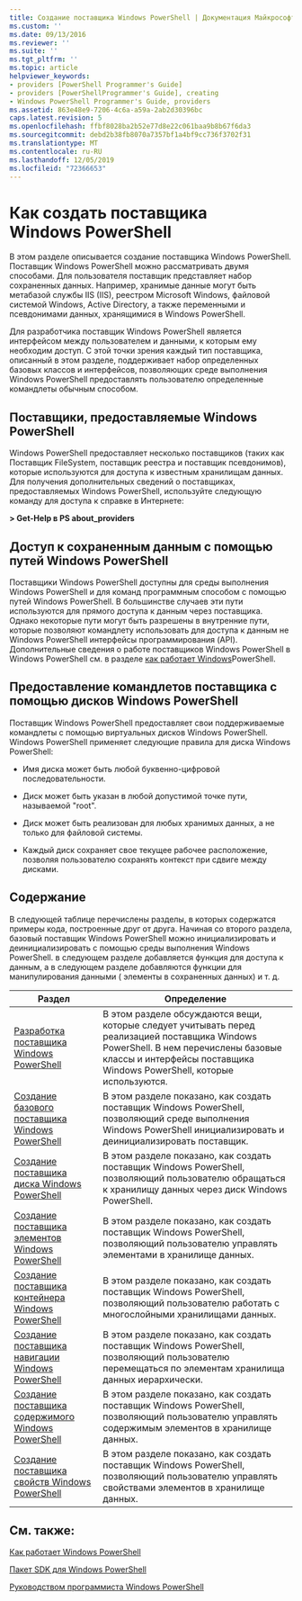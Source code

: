 ```yaml
---
title: Создание поставщика Windows PowerShell | Документация Майкрософт
ms.custom: ''
ms.date: 09/13/2016
ms.reviewer: ''
ms.suite: ''
ms.tgt_pltfrm: ''
ms.topic: article
helpviewer_keywords:
- providers [PowerShell Programmer's Guide]
- providers [PowerShellProgrammer's Guide], creating
- Windows PowerShell Programmer's Guide, providers
ms.assetid: 863e48e9-7206-4c6a-a59a-2ab2d30396bc
caps.latest.revision: 5
ms.openlocfilehash: ffbf8028ba2b52e77d8e22c061baa9b8b67f6da3
ms.sourcegitcommit: debd2b38fb8070a7357bf1a4bf9cc736f3702f31
ms.translationtype: MT
ms.contentlocale: ru-RU
ms.lasthandoff: 12/05/2019
ms.locfileid: "72366653"
---
```

# <a name="how-to-create-a-windows-powershell-provider"></a>Как создать поставщика Windows PowerShell

В этом разделе описывается создание поставщика Windows PowerShell. Поставщик Windows PowerShell можно рассматривать двумя способами. Для пользователя поставщик представляет набор сохраненных данных. Например, хранимые данные могут быть метабазой службы IIS (IIS), реестром Microsoft Windows, файловой системой Windows, Active Directory, а также переменными и псевдонимами данных, хранящимися в Windows PowerShell.

Для разработчика поставщик Windows PowerShell является интерфейсом между пользователем и данными, к которым ему необходим доступ. С этой точки зрения каждый тип поставщика, описанный в этом разделе, поддерживает набор определенных базовых классов и интерфейсов, позволяющих среде выполнения Windows PowerShell предоставлять пользователю определенные командлеты обычным способом.

## <a name="providers-provided-by-windows-powershell"></a>Поставщики, предоставляемые Windows PowerShell

Windows PowerShell предоставляет несколько поставщиков (таких как Поставщик FileSystem, поставщик реестра и поставщик псевдонимов), которые используются для доступа к известным хранилищам данных. Для получения дополнительных сведений о поставщиках, предоставляемых Windows PowerShell, используйте следующую команду для доступа к справке в Интернете:

**> Get-Help в PS about_providers**

## <a name="accessing-the-stored-data-using-windows-powershell-paths"></a>Доступ к сохраненным данным с помощью путей Windows PowerShell

Поставщики Windows PowerShell доступны для среды выполнения Windows PowerShell и для команд программным способом с помощью путей Windows PowerShell. В большинстве случаев эти пути используются для прямого доступа к данным через поставщика. Однако некоторые пути могут быть разрешены в внутренние пути, которые позволяют командлету использовать для доступа к данным не Windows PowerShell интерфейсы программирования (API). Дополнительные сведения о работе поставщиков Windows PowerShell в Windows PowerShell см. в разделе [как работает Windows](https://msdn.microsoft.com/en-us/ced30e23-10af-4700-8933-49873bd84d58)PowerShell.

## <a name="exposing-provider-cmdlets-using-windows-powershell-drives"></a>Предоставление командлетов поставщика с помощью дисков Windows PowerShell

Поставщик Windows PowerShell предоставляет свои поддерживаемые командлеты с помощью виртуальных дисков Windows PowerShell. Windows PowerShell применяет следующие правила для диска Windows PowerShell:

- Имя диска может быть любой буквенно-цифровой последовательности.

- Диск может быть указан в любой допустимой точке пути, называемой "root".

- Диск может быть реализован для любых хранимых данных, а не только для файловой системы.

- Каждый диск сохраняет свое текущее рабочее расположение, позволяя пользователю сохранять контекст при сдвиге между дисками.

## <a name="in-this-section"></a>Содержание

В следующей таблице перечислены разделы, в которых содержатся примеры кода, построенные друг от друга. Начиная со второго раздела, базовый поставщик Windows PowerShell можно инициализировать и деинициализировать с помощью среды выполнения Windows PowerShell. в следующем разделе добавляется функция для доступа к данным, а в следующем разделе добавляются функции для манипулирования данными ( элементы в сохраненных данных) и т. д.

|Раздел|Определение|
|-----------|----------------|
|[Разработка поставщика Windows PowerShell](./designing-your-windows-powershell-provider.md)|В этом разделе обсуждаются вещи, которые следует учитывать перед реализацией поставщика Windows PowerShell. В нем перечислены базовые классы и интерфейсы поставщика Windows PowerShell, которые используются.|
|[Создание базового поставщика Windows PowerShell](./creating-a-basic-windows-powershell-provider.md)|В этом разделе показано, как создать поставщик Windows PowerShell, позволяющий среде выполнения Windows PowerShell инициализировать и деинициализировать поставщик.|
|[Создание поставщика диска Windows PowerShell](./creating-a-windows-powershell-drive-provider.md)|В этом разделе показано, как создать поставщик Windows PowerShell, позволяющий пользователю обращаться к хранилищу данных через диск Windows PowerShell.|
|[Создание поставщика элементов Windows PowerShell](./creating-a-windows-powershell-item-provider.md)|В этом разделе показано, как создать поставщик Windows PowerShell, позволяющий пользователю управлять элементами в хранилище данных.|
|[Создание поставщика контейнера Windows PowerShell](./creating-a-windows-powershell-container-provider.md)|В этом разделе показано, как создать поставщик Windows PowerShell, позволяющий пользователю работать с многослойными хранилищами данных.|
|[Создание поставщика навигации Windows PowerShell](./creating-a-windows-powershell-navigation-provider.md)|В этом разделе показано, как создать поставщик Windows PowerShell, позволяющий пользователю перемещаться по элементам хранилища данных иерархически.|
|[Создание поставщика содержимого Windows PowerShell](./creating-a-windows-powershell-content-provider.md)|В этом разделе показано, как создать поставщик Windows PowerShell, позволяющий пользователю управлять содержимым элементов в хранилище данных.|
|[Создание поставщика свойств Windows PowerShell](./creating-a-windows-powershell-property-provider.md)|В этом разделе показано, как создать поставщик Windows PowerShell, позволяющий пользователю управлять свойствами элементов в хранилище данных.|

## <a name="see-also"></a>См. также:

[Как работает Windows PowerShell](https://msdn.microsoft.com/en-us/ced30e23-10af-4700-8933-49873bd84d58)

[Пакет SDK для Windows PowerShell](../windows-powershell-reference.md)

[Руководством программиста Windows PowerShell](./windows-powershell-programmer-s-guide.md)
